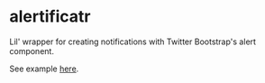 alertificatr
============

Lil' wrapper for creating notifications with Twitter Bootstrap's alert component.

See example <a href="http://jsbin.com/atazad/latest" target="_blank">here</a>.
